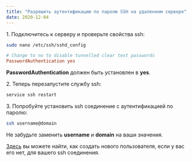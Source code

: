 ```yaml
---
title: "Разрешить аутентификацию по паролю SSH на удаленном сервере"
date: 2020-12-04
---
```


1\. Подключитесь к серверу и проверьте свойства ssh:

```bash
sudo nano /etc/ssh/sshd_config
```

```ini
# Change to no to disable tunnelled clear text passwords
PasswordAuthentication yes
```

**PasswordAuthentication** должен быть установлен в **yes**.

2\. Теперь перезапустите службу ssh:

```bash
service ssh restart
```

3\. Попробуйте установить ssh соединение с аутентификацией по паролю:

```bash
ssh username@domain
```

Не забудьте заменить **username** и **domain** на ваши значения.

[Здесь](/create-admin-user-in-ubuntu-linux/) вы можете найти, как создать нового пользователя, если у вас его нет, для вашего ssh соединения.
